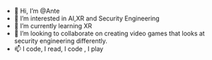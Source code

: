 - 👋 Hi, I’m @Ante
- 👀 I’m interested in AI,XR and Security Engineering
- 🌱 I’m currently learning XR
- 💞️ I’m looking to collaborate on creating video games that looks at security engineering differently.
- 📫 I code, I read, I code , I play

<!---
Ante-237/Ante-237 is a ✨ special ✨ repository because its `README.md` (this file) appears on your GitHub profile.
You can click the Preview link to take a look at your changes.
--->
